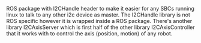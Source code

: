 ROS package with I2CHandle header to make it easier for any SBCs running linux to talk to any other i2c device as master.
The I2CHandle library is not ROS specific however it is wrapped inside a ROS package.
There's another library I2CAxisServer which is first half of the other library I2CAxisController that it works with to control the axis (position, motion) of any robot.
